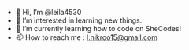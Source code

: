 - 👋 Hi, I’m @leila4530
- 👀 I’m interested in learning new things.
- 🌱 I’m currently learning how to code on SheCodes!
- 📫 How to reach me : l.nikroo15@gmail.com

<!---
leila4530/leila4530 is a ✨ special ✨ repository because its `README.md` (this file) appears on your GitHub profile.
You can click the Preview link to take a look at your changes.
--->
